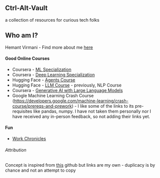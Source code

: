 ## Ctrl-Alt-Vault

a collection of resources for curious tech folks 


## Who am I?

Hemant Virmani - Find more about me [here](https://hemantvirmani.github.io)

####  Good Online Courses
* Coursera - [ML Specialization](https://www.coursera.org/specializations/machine-learning-introduction)
* Coursera - [Deep Learning Specialization](https://www.coursera.org/specializations/deep-learning)
* Hugging Face - [Agents Course](https://huggingface.co/learn/agents-course)
* Hugging Face - [LLM Course](https://huggingface.co/learn/llm-course) - previously, NLP Course
* Coursera - [Generative AI with Large Language Models](https://www.coursera.org/learn/generative-ai-with-llms/)
* Google Machine Learning Crash Course (https://developers.google.com/machine-learning/crash-course/prereqs-and-prework) - I like some of the links to its pre-requisites like pandas, numpy. I have not taken them personally nor I have received any in-person feedback, so not adding their links yet.

#### Fun
* [Work Chronicles](https://x.com/_workchronicles)

###### Attribution
Concept is inspired from [this](https://github.com/charlax/professional-programming) github but links are my own - duplicacy is by chance and not an attempt to copy 
